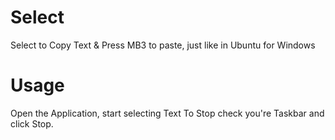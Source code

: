 # Select
Select to Copy Text &amp; Press MB3 to paste, just like in Ubuntu for Windows

# Usage 
Open the Application, start selecting Text
To Stop check you're Taskbar and click Stop.
